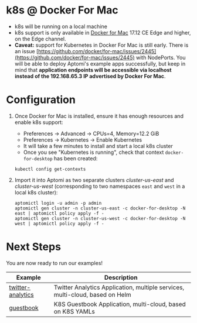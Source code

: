 # k8s @ Docker For Mac
* k8s will be running on a local machine
* k8s support is only available in [Docker for Mac](https://docs.docker.com/docker-for-mac/install/) 17.12 CE Edge and higher, on the Edge channel.
* **Caveat:** support for Kubernetes in Docker For Mac is still early. There is an issue [https://github.com/docker/for-mac/issues/2445](https://github.com/docker/for-mac/issues/2445) with
  NodePorts. You will be able to deploy Aptomi's example apps successfully, but keep in mind that **application endpoints will be accessible via localhost instead of the 192.168.65.3 IP advertised by Docker For Mac**.  

# Configuration
1. Once Docker for Mac is installed, ensure it has enough resources and enable k8s support:
    * Preferences -> Advanced -> CPUs=4, Memory=12.2 GiB 
    * Preferences -> Kubernetes -> Enable Kubernetes
    * It will take a few minutes to install and start a local k8s cluster
    * Once you see "Kubernetes is running", check that context `docker-for-desktop` has been created:
    ```
    kubectl config get-contexts
    ```   

2. Import it into Aptomi as two separate clusters *cluster-us-east* and *cluster-us-west* (corresponding to two namespaces `east` and `west` in a local k8s cluster):
    ```
    aptomictl login -u admin -p admin
    aptomictl gen cluster -n cluster-us-east -c docker-for-desktop -N east | aptomictl policy apply -f -
    aptomictl gen cluster -n cluster-us-west -c docker-for-desktop -N west | aptomictl policy apply -f -
    ```

# Next Steps
You are now ready to run our examples!

Example    | Description
-----------|------------
[twitter-analytics](../examples/twitter-analytics) | Twitter Analytics Application, multiple services, multi-cloud, based on Helm
[guestbook](../examples/guestbook) | K8S Guestbook Application, multi-cloud, based on K8S YAMLs
